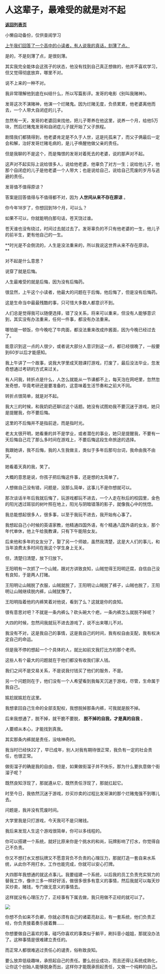 # 人这辈子，最难受的就是对不起

[**返回列表页**](/gzh/记忆承载3)

小懒自动备份，仅供查阅学习

[上午我们回答了一个高中的小读者，有人说我的真话，刻薄了点。  
](http://mp.weixin.qq.com/s?__biz=MzU0MjYwNDU2Mw==&mid=2247511437&idx=1&sn=fad5b970c2ebcd7f384ef846d85ec3f6&chksm=fb1ac1f1cc6d48e7ce6617217ccfb74b044775935190d3f6b419cc51549b9b7635a9ff0f55ce&scene=21#wechat_redirect)

是的，不是刻薄了点，是很刻薄。

其实我完全能体会这孩子的状态，他没有找到自己真正想做的，他并不喜欢学习，但又觉得彻底放弃，哪里不对。  

说不上来的一种不对。

我非常理解他到底在纠结什么，所以写篇影评。发哥的电影《别叫我赌神》。  

发哥这次不演赌神，他演一个烂赌鬼。因为烂赌无度，负债累累，他老婆离他而去，一个人带大自闭症的儿子。  

忽然有一天，发哥的老婆回来找他，把儿子寄养在他这里，说养一个月，给他5万块，然后烂赌鬼发哥和自闭症儿子就开始了父子旅程。  

剧情我们都猜得到，他老婆肯定是不久于人世，这是托孤来了，而父子俩最后一定会和解，治好发哥烂赌毛病的，是儿子唤醒他做父亲的责任。  

但是我聊的不是这个，而是悔恨的发哥对着死去的老婆，说的那声对不起。

这声对不起实际上说给很多人，说给他老婆，他辜负了对方一生；说给他儿子，他那个自闭症的儿子是他老婆一个人带大；也是说给自己，说给自己荒废的岁月与逃避的责任。

发哥值不值得原谅？  

答案是回答值得与不值得都不对，因为 **人世间从来不存在原谅** 。  

你今年18岁了，你想回到18个月，可以么？  

如果不可以，你就能明白那句话，苍天饶过谁。  

苍天谁也没有绕过，时间过去就过去了。发哥辜负的不只有他老婆的一生，他儿子的前半生，更有他自己的一生。  

 **时光是不会倒流的，人生是没法重来的，所以我说这世界从来不存在原谅。  
**

对不起是什么意思？  

说穿了就是后悔。

人生最难受的就是后悔，因为没有后悔药。  

很显然，上午这个小读者，他最大的问题在于后悔，他后悔了，但是没有后悔药。  

这是生命当中最最残酷的事，只可惜大多数人都意识不到。  

人们总是觉得我可以随便选择，错了没关系，将来可以重来，但没有人能够意识到，其实没有办法重来，任何一件事，都没有办法重来。  

哪怕是一顿饭，你今晚吃了牛肉面，都没法重来改成炸酱面，因为今晚已经过去了。  

能意识到这一点的人很少，或者说大部分人意识到这一点，都已经很晚了，一般要到60岁以后才能感知。  

我上午讲了一个故事，说我大学里成天翘课打游戏，打废了，最后没法毕业，忽发奇想通过考研的方式来过关。  

有人问我，转折点是什么，人怎么就能从一节课都不上，每天泡在网吧里，忽然忽发奇想，毕竟考研还是要准备的，这意味着生活节奏和之前大不同。  

转折点很简单，就是对不起。  

我大三的时候，和我奶奶还聊过这个话题。她没有试图劝我不要沉迷于游戏，她只是提醒我，你不要后悔。

这里的不后悔并不是指前途，而是指时光。  

老太太很开明，她看重的并不是学业，或者潜在的事业，她只是提醒我，不要有一天后悔自己花了那么多时间在游戏上，不要后悔这段生命旅途的选择。

我跟她讲，我不后悔，我的人生我做主，类似于多年后那句台词，我命由我不由天。  

她看着天真的我，笑了。  

大概的意思是说，你孩子把后悔这件事，还是想的太简单了。  

人想做自己没有错，问题是，没那么简单，这事儿不是你想就可以。  

那次谈话半年后我就后悔了，玩游戏都玩不进去，一个人走在秋后的校园里，金色的阳光透过斑驳的树叶照在地上，阳光与阴暗错落的影子，就像我心中的恍惚。  

我总能想起很多人，很多事，以至于我玩不进去，我开始有心事了。  

我想起自己小时候的英语家教，他精通四国外语，有个精通八国外语的女友，那个年代单休，他上午给我教课，只有下午能陪女友。  

后来他和多年的女友分了，娶了另一个师娘，虽然我清楚，这是大人们的事儿，和当年浪费太多时间在我这个学生身上无关。

但，清楚归清楚，放下归放下。

王阳明有一次抓了一个山贼，跟对方讲致良知，山贼觉得王阳明迂腐，自信自己没有良知，于是两人打赌。  

王阳明让山贼脱了衣服，山贼就脱了，王阳明让山贼脱了裤子，山贼也脱了，王阳明让山贼继续脱内裤，山贼犹豫了。

王阳明指着他的内裤笑着对他说，看到了么？这就是你的良知。  

很有意思对吧？不就是一条内裤么？砍头碗大个疤，一条内裤怎么就脱不掉呢？  

大四的时候，忽然间我就玩不进去游戏了，说不出来哪儿不对。  

我没有不对，这是我自己的事情，这是我自己的时间，我有权自由支配，我有权决定自己的命运。  

但是我不停的想起一个个具体的人，就比如前文我打比方的那个老师。  

这些人有个最大的问题就在于他们都没有收我们家人钱。  

我们之间不是交易关系，不是说我付钱买了他们的服务，不是。  

另一个问题则在于，他们没有一个人希望看到我每天沉迷于游戏，尽管，生命属于我自己。  

尴尬就尴尬在这里。  

我想拿回自己生命的全部支配权，我想脱掉那条内裤，可我就是脱不掉。  

后来我想通了，脱不掉，就干脆不要脱， **脱不掉的自我，才是真的自我** 。

人要顺从本心，才能找到真我。

其实那条内裤就是责任，没啥神奇的。  

我当时已经快22了，早已成年，别人对我有期待很正常，我负有一定的社会责任，也很正常。  

做街溜子的确是我的自由，但是，如果做街溜子并不快乐，那为什么要执意做个街溜子呢？

既然良知浮现了，那就遵从它，既然责任浮现了，那就扛起它。

时至今日，我依然沉迷于游戏，炒买炒卖的过程比发哥演的那个烂赌鬼强不到哪儿去。

问题是，我并没有荒废时间。  

大学里我是只打游戏，今天我可不是只赌钱。

我后来发现人生这个游戏很简单，你可以多线程的。  

你可以搭建一个系统，就好比原来你是个挑水的和尚，玩牌影响了打水，你觉得自己不负责。  

你又不想打水又想玩牌又不愿意背负不负责的心理压力，那就打造一套自来水系统，从此你不用打水，工作也能完成，你就可以安心打牌。

大四那年我想通的就这点事儿。我要组建一个系统，以后我的员工负责充实努力的替我工作，像许三多一样好好活，做很多很多有意义的事情，然后我就可以每天炒买炒卖，赌钱，专门做无意义的事情去。  

这样就没有心理压力了，正经事有下属去做，我只用做不正经的就可以了。

![](https://mmbiz.qpic.cn/sz_mmbiz_png/VToK8ByghCh4yYUiawakCpENK5icO06XwDhM8b3syYt20MoQVhISztgFmDOiciagPFuvZxp2yf4IiaM1O4xherC5YrQ/640?wx_fmt=png)

你想不负如来不负卿，你就必须有自己的诸葛亮赵云，有一套系统，他们负责正经，你负责接着奏乐接着舞......

你想要做自己喜欢的事，碰巧你喜欢的事类似于躺平，刷抖音小姐姐，那就没办法了。这种事情是很难建立责任的。

而正常人都很难逃过责任心的谴责，俗称致良知。

要么放弃低级趣味，承担起自己的责任。要么创业成功，而且还得让系统成熟化，让你这个创始人能够脱身而出，这样你才能既承担起责任，又做一个纯粹的自己。

